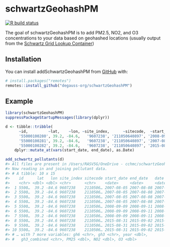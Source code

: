 
<!-- README.md is generated from README.Rmd. Please edit that file -->

# schwartzGeohashPM

<!-- badges: start -->

[![R build
status](https://github.com/degauss-org/schwartzGeohashPM/workflows/R-CMD-check/badge.svg)](https://github.com/degauss-org/schwartzGeohashPM/actions)
<!-- badges: end -->

The goal of schwartzGeohashPM is to add PM2.5, NO2, and O3
concentrations to your data based on geohashed locations (usually output
from the [Schwartz Grid Lookup
Container](https://github.com/degauss-org/schwartz_grid_lookup))

## Installation

You can install addSchwartzGeohashPM from [GitHub](https://github.com/)
with:

``` r
# install.packages("remotes")
remotes::install_github("degauss-org/schwartzGeohashPM")
```

## Example

``` r
library(schwartzGeohashPM)
suppressPackageStartupMessages(library(dplyr))

d <- tibble::tribble(
      ~id,         ~lat,    ~lon, ~site_index,      ~sitecode,  ~start_date,    ~end_date,
      '55000100280', 39.2, -84.6,   '9607238', '211050640897', '2008-09-09', '2008-09-11',
      '55000100281', 39.2, -84.6,   '9607238', '211050640897', '2007-08-05', '2007-08-08',
      '55000100282', 39.2, -84.6,   '9607238', '211050640897', '2015-08-31', '2015-09-02') %>%
    dplyr::mutate_at(vars(start_date, end_date), as.Date)

add_schwartz_pollutants(d)
#> All files are present in /Users/RASV5G/OneDrive - cchmc/schwartzGeohashPM/s3_downloads
#> Now reading in and joining pollutant data.
#> # A tibble: 10 x 15
#>    id      lat   lon site_index sitecode start_date end_date   date      
#>    <chr> <dbl> <dbl> <chr>      <chr>    <date>     <date>     <date>    
#>  1 5500…  39.2 -84.6 9607238    2110506… 2007-08-05 2007-08-08 2007-08-05
#>  2 5500…  39.2 -84.6 9607238    2110506… 2007-08-05 2007-08-08 2007-08-06
#>  3 5500…  39.2 -84.6 9607238    2110506… 2007-08-05 2007-08-08 2007-08-07
#>  4 5500…  39.2 -84.6 9607238    2110506… 2007-08-05 2007-08-08 2007-08-08
#>  5 5500…  39.2 -84.6 9607238    2110506… 2008-09-09 2008-09-11 2008-09-09
#>  6 5500…  39.2 -84.6 9607238    2110506… 2008-09-09 2008-09-11 2008-09-10
#>  7 5500…  39.2 -84.6 9607238    2110506… 2008-09-09 2008-09-11 2008-09-11
#>  8 5500…  39.2 -84.6 9607238    2110506… 2015-08-31 2015-09-02 2015-08-31
#>  9 5500…  39.2 -84.6 9607238    2110506… 2015-08-31 2015-09-02 2015-09-01
#> 10 5500…  39.2 -84.6 9607238    2110506… 2015-08-31 2015-09-02 2015-09-02
#> # … with 7 more variables: gh6 <chr>, gh3 <chr>, year <dbl>,
#> #   gh3_combined <chr>, PM25 <dbl>, NO2 <dbl>, O3 <dbl>
```
